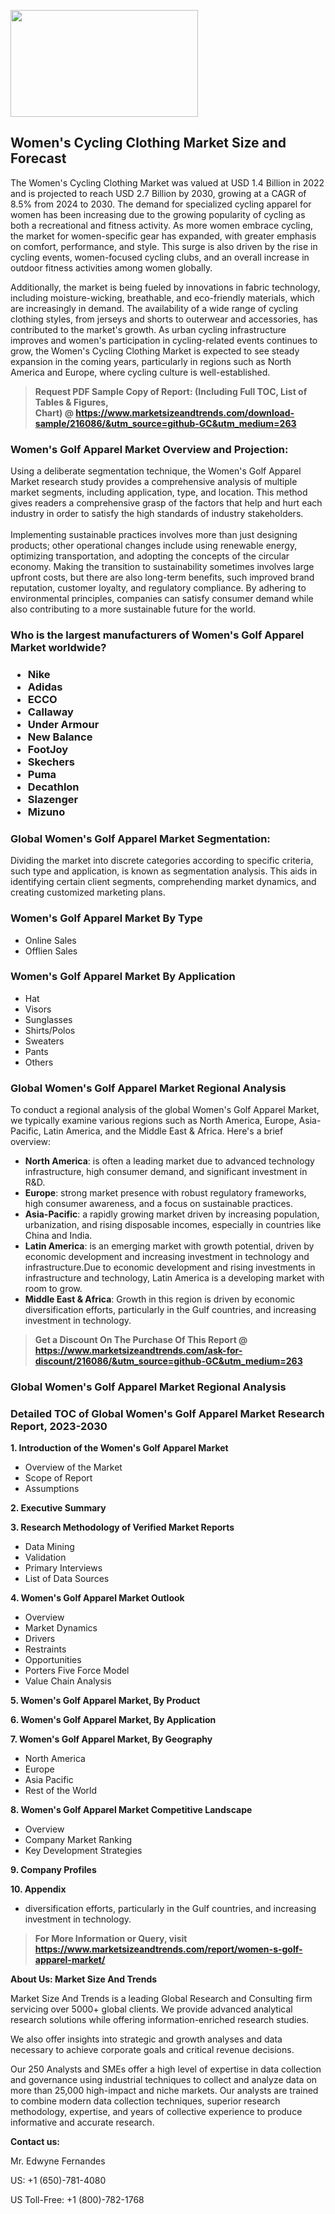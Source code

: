 <p><img class="alignnone size-medium wp-image-20088" src="https://ffe5etoiles.com/wp-content/uploads/2024/12/MST1-300x171.png" alt="" width="300" height="171" /></p><h2>Women's Cycling Clothing Market Size and Forecast</h2><p>The Women's Cycling Clothing Market was valued at USD 1.4 Billion in 2022 and is projected to reach USD 2.7 Billion by 2030, growing at a CAGR of 8.5% from 2024 to 2030. The demand for specialized cycling apparel for women has been increasing due to the growing popularity of cycling as both a recreational and fitness activity. As more women embrace cycling, the market for women-specific gear has expanded, with greater emphasis on comfort, performance, and style. This surge is also driven by the rise in cycling events, women-focused cycling clubs, and an overall increase in outdoor fitness activities among women globally.</p><p>Additionally, the market is being fueled by innovations in fabric technology, including moisture-wicking, breathable, and eco-friendly materials, which are increasingly in demand. The availability of a wide range of cycling clothing styles, from jerseys and shorts to outerwear and accessories, has contributed to the market's growth. As urban cycling infrastructure improves and women's participation in cycling-related events continues to grow, the Women's Cycling Clothing Market is expected to see steady expansion in the coming years, particularly in regions such as North America and Europe, where cycling culture is well-established.</p></p><blockquote id="" class=""><strong>Request PDF Sample Copy of Report: (Including Full TOC, List of Tables &amp; Figures, Chart)&nbsp;@&nbsp;<strong><a href="https://www.marketsizeandtrends.com/download-sample/216086/&utm_source=github-GC&utm_medium=263" target="_blank">https://www.marketsizeandtrends.com/download-sample/216086/&utm_source=github-GC&utm_medium=263</a></strong></strong></blockquote><h3 id="" class="">Women's Golf Apparel Market&nbsp;Overview and Projection:</h3><p id="" class="">Using a deliberate segmentation technique, the Women's Golf Apparel Market research study provides a comprehensive analysis of multiple market segments, including application, type, and location. This method gives readers a comprehensive grasp of the factors that help and hurt each industry in order to satisfy the high standards of industry stakeholders. <br /> <br />Implementing sustainable practices involves more than just designing products; other operational changes include using renewable energy, optimizing transportation, and adopting the concepts of the circular economy. Making the transition to sustainability sometimes involves large upfront costs, but there are also long-term benefits, such improved brand reputation, customer loyalty, and regulatory compliance. By adhering to environmental principles, companies can satisfy consumer demand while also contributing to a more sustainable future for the world.</p><h3 id="" class="">Who is the largest manufacturers of&nbsp;Women's Golf Apparel Market worldwide?</h3><h3 class=""><p><ul><li>Nike </li><li> Adidas </li><li> ECCO </li><li> Callaway </li><li> Under Armour </li><li> New Balance </li><li> FootJoy </li><li> Skechers </li><li> Puma </li><li> Decathlon </li><li> Slazenger </li><li> Mizuno</li></ul></p></h3><h3 id="" class="">Global&nbsp;Women's Golf Apparel Market Segmentation:</h3><p id="" class="">Dividing the market into discrete categories according to specific criteria, such type and application, is known as segmentation analysis. This aids in identifying certain client segments, comprehending market dynamics, and creating customized marketing plans.</p><h3 id="" class="">Women's Golf Apparel Market&nbsp;By Type</h3><p><p><ul><li>Online Sales</li><li> Offlien Sales</p></li></ul></p></p><h3 id="" class="">Women's Golf Apparel Market&nbsp;By Application</h3><p class=""><p><ul><li>Hat</li><li> Visors</li><li> Sunglasses</li><li> Shirts/Polos</li><li> Sweaters</li><li> Pants</li><li> Others</li></ul></p></p><h3 id="" class="">Global Women's Golf Apparel Market Regional Analysis</h3><p id="" class="">To conduct a regional analysis of the global Women's Golf Apparel Market, we typically examine various regions such as North America, Europe, Asia-Pacific, Latin America, and the Middle East &amp; Africa. Here's a brief overview:</p><ul><li><strong>North America</strong>: is often a leading market due to advanced technology infrastructure, high consumer demand, and significant investment in R&amp;D.</li><li><strong>Europe</strong>: strong market presence with robust regulatory frameworks, high consumer awareness, and a focus on sustainable practices.</li><li><strong>Asia-Pacific</strong>: a rapidly growing market driven by increasing population, urbanization, and rising disposable incomes, especially in countries like China and India.</li><li><strong>Latin America</strong>: is an emerging market with growth potential, driven by economic development and increasing investment in technology and infrastructure.Due to economic development and rising investments in infrastructure and technology, Latin America is a developing market with room to grow.</li><li><strong>Middle East &amp; Africa</strong>: Growth in this region is driven by economic diversification efforts, particularly in the Gulf countries, and increasing investment in technology.</li></ul><blockquote id="" class=""><strong>Get a Discount On The Purchase Of This Report @ <strong><a href="https://www.marketsizeandtrends.com/ask-for-discount/216086/&utm_source=github-GC&utm_medium=263" target="_blank">https://www.marketsizeandtrends.com/ask-for-discount/216086/&utm_source=github-GC&utm_medium=263</a></strong></strong></blockquote><h3 id="" class="">Global Women's Golf Apparel Market Regional Analysis</h3><h3 id="" class="">Detailed TOC of Global Women's Golf Apparel Market Research Report, 2023-2030</h3><p id="" class=""><strong>1. Introduction of the Women's Golf Apparel Market</strong></p><ul><li>Overview of the Market</li><li>Scope of Report</li><li>Assumptions</li></ul><p id="" class=""><strong>2. Executive Summary</strong></p><p id="" class=""><strong>3. Research Methodology of Verified Market Reports</strong></p><ul><li>Data Mining</li><li>Validation</li><li>Primary Interviews</li><li>List of Data Sources</li></ul><p id="" class=""><strong>4. Women's Golf Apparel Market Outlook</strong></p><ul><li>Overview</li><li>Market Dynamics</li><li>Drivers</li><li>Restraints</li><li>Opportunities</li><li>Porters Five Force Model</li><li>Value Chain Analysis</li></ul><p id="" class=""><strong>5. Women's Golf Apparel Market, By Product</strong></p><p id="" class=""><strong>6. Women's Golf Apparel Market, By Application</strong></p><p id="" class=""><strong>7. Women's Golf Apparel Market, By Geography</strong></p><ul><li>North America</li><li>Europe</li><li>Asia Pacific</li><li>Rest of the World</li></ul><p id="" class=""><strong>8. Women's Golf Apparel Market Competitive Landscape</strong></p><ul><li>Overview</li><li>Company Market Ranking</li><li>Key Development Strategies</li></ul><p id="" class=""><strong>9. Company Profiles</strong></p><p id="" class=""><strong>10. Appendix</strong></p><ul><li>diversification efforts, particularly in the Gulf countries, and increasing investment in technology.</li></ul><blockquote id="" class=""><strong>For More Information or Query, visit <strong><strong><a href="https://www.marketsizeandtrends.com/report/women-s-golf-apparel-market/" target="_blank">https://www.marketsizeandtrends.com/report/women-s-golf-apparel-market/</a></strong></strong></strong></blockquote><p id="" class=""><strong>About Us: Market Size And Trends</strong></p><p id="" class="">Market Size And Trends is a leading Global Research and Consulting firm servicing over 5000+ global clients. We provide advanced analytical research solutions while offering information-enriched research studies.</p><p id="" class="">We also offer insights into strategic and growth analyses and data necessary to achieve corporate goals and critical revenue decisions.</p><p id="" class="">Our 250 Analysts and SMEs offer a high level of expertise in data collection and governance using industrial techniques to collect and analyze data on more than 25,000 high-impact and niche markets. Our analysts are trained to combine modern data collection techniques, superior research methodology, expertise, and years of collective experience to produce informative and accurate research.</p><p id="" class=""><strong>Contact us:</strong></p><p id="" class="">Mr. Edwyne Fernandes</p><p id="" class="">US: +1 (650)-781-4080</p><p id="" class="">US Toll-Free: +1 (800)-782-1768</p>
